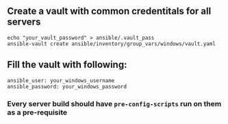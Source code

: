 ## Create a vault with common credentitals for all servers  
`echo "your_vault_password" > ansible/.vault_pass`  
`ansible-vault create ansible/inventory/group_vars/windows/vault.yaml`
  
## Fill the vault with following:  
`ansible_user: your_windows_username`  
`ansible_password: your_windows_password`  

### Every server build should have `pre-config-scripts` run on them as a pre-requisite